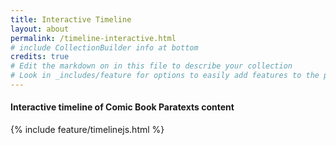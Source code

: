 ```yaml
---
title: Interactive Timeline
layout: about
permalink: /timeline-interactive.html
# include CollectionBuilder info at bottom
credits: true
# Edit the markdown on in this file to describe your collection
# Look in _includes/feature for options to easily add features to the page
---
```


#### Interactive timeline of Comic Book Paratexts content

{% include feature/timelinejs.html %}
